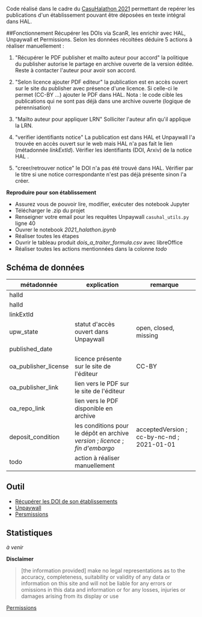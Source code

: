 Code réalisé dans le cadre du [CasuHalathon 2021](https://casuhal2021.sciencesconf.org/resource/page/id/8) permettant de repérer les publications d'un établissement pouvant être déposées en texte intégral dans HAL.


##Fonctionnement
Récupérer les DOIs via ScanR, les enrichir avec HAL, Unpaywall et Permissions. Selon les données récoltées déduire 5 actions à réaliser manuellement : 

1. "Récupérer le PDF publisher et mailto auteur pour accord" 
la politique du publisher autorise le partage en archive ouverte de la version éditée. Reste à contacter l'auteur pour avoir son accord.

2.  "Selon licence ajouter PDF editeur"
la publication est en accès ouvert sur le site du publisher avec présence d'une licence. Si celle-ci le permet (CC-BY ...) ajouter le PDF dans HAL. Nota : le code cible les publications qui ne sont pas déjà dans une archive ouverte (logique de pérennisation)

3. "Mailto auteur pour appliquer LRN"
Solliciter l'auteur afin qu'il applique la LRN.

4. "verifier identifiants notice"
La publication est dans HAL et Unpaywall l'a trouvée en accès ouvert sur le web mais HAL n'a pas fait le lien (métadonnée *linkExtId*). Vérifier les identifiants (DOI, Arxiv) de la notice HAL .

5. "creer/retrouver notice"
le DOI n'a pas été trouvé dans HAL. Vérifier par le titre si une notice correspondante n'est pas déjà présente sinon l'a créer.

**Reproduire pour son établissement**
- Assurez vous de pouvoir lire, modifier, exécuter des notebook Jupyter
- Télécharger le .zip du projet
- Renseigner votre email pour les requêtes Unpaywall `casuhal_utils.py` ligne 40
- Ouvrer le notebook  _2021_halathon.ipynb_ 
- Réaliser toutes les étapes
- Ouvrir le tableau produit _dois_a_traiter_formula.csv_ avec libreOffice
- Réaliser toutes les actions mentionnées dans la colonne _todo_

## Schéma de données

| métadonnée           |     explication                                                              |     remarque                                 |
|----------------------|------------------------------------------------------------------------------|----------------------------------------------|
| halId                |                                                                              |                                              |
| halId                |                                                                              |                                              |
| linkExtId            |                                                                              |                                              |
| upw_state            | statut d'accès ouvert dans Unpaywall                                         | open, closed, missing            |
| published_date       |                                                                              |                                              |
| oa_publisher_license | licence présente sur le site de l'éditeur                                    | CC-BY   |
| oa_publisher_link    | lien vers le PDF sur le site de l'éditeur                                    |  |
| oa_repo_link         | lien vers le PDF disponible en archive                                       |                                              |
| deposit_condition    | les conditions pour le dépôt en archive  _version_ ; _licence_ ; _fin d'embargo_ | acceptedVersion ; cc-by-nc-nd ; 2021-01-01   |
| todo                 | action à réaliser manuellement                                               |                 |

## Outil
- [Récupérer les DOI de son établissements](https://github.com/MinistereSupRecherche/bso/blob/master/notebooks/scanr_utils.py)
- [Unpaywall](https://www.unpaywall.org/)
- [Persmissions](https://shareyourpaper.org/permissions)


## Statistiques

_à venir_



**Disclaimer**

> [the information provided] make no legal representations as to the accuracy, completeness, suitability or validity of any data or information on this site and will not be liable for any errors or omissions in this data and information or for any losses, injuries or damages arising from its display or use

[Permissions](https://shareyourpaper.org/permissions/about#disclaimer)
